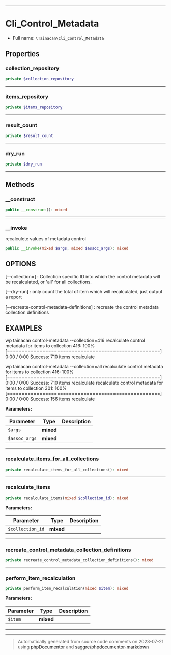 ***

# Cli_Control_Metadata





* Full name: `\Tainacan\Cli_Control_Metadata`



## Properties


### collection_repository



```php
private $collection_repository
```






***

### items_repository



```php
private $items_repository
```






***

### result_count



```php
private $result_count
```






***

### dry_run



```php
private $dry_run
```






***

## Methods


### __construct



```php
public __construct(): mixed
```











***

### __invoke

recalculete values of metadata control

```php
public __invoke(mixed $args, mixed $assoc_args): mixed
```

## OPTIONS
[--collection=<value>]
: <value> Collection specific ID into which the control metadata will be recalculated, or 'all' for all collections.

[--dry-run]
: only count the total of item which will recalculated, just output a report

[--recreate-control-metadata-definitions]
: recreate the control metadata collection definitions

## EXAMPLES

wp tainacan control-metadata --collection=416
recalculate control metadata for items to collection 416:  100% [====================================================] 0:00 / 0:00
Success:
710 items recalculate


wp tainacan control-metadata --collection=all
recalculate control metadata for items to collection 416:  100% [====================================================] 0:00 / 0:00
Success:
710 items recalculate
recalculate control metadata for items to collection 301:  100% [====================================================] 0:00 / 0:00
Success:
156 items recalculate






**Parameters:**

| Parameter | Type | Description |
|-----------|------|-------------|
| `$args` | **mixed** |  |
| `$assoc_args` | **mixed** |  |




***

### recalculate_items_for_all_collections



```php
private recalculate_items_for_all_collections(): mixed
```











***

### recalculate_items



```php
private recalculate_items(mixed $collection_id): mixed
```








**Parameters:**

| Parameter | Type | Description |
|-----------|------|-------------|
| `$collection_id` | **mixed** |  |




***

### recreate_control_metadata_collection_definitions



```php
private recreate_control_metadata_collection_definitions(): mixed
```











***

### perform_item_recalculation



```php
private perform_item_recalculation(mixed $item): mixed
```








**Parameters:**

| Parameter | Type | Description |
|-----------|------|-------------|
| `$item` | **mixed** |  |




***


***
> Automatically generated from source code comments on 2023-07-21 using [phpDocumentor](http://www.phpdoc.org/) and [saggre/phpdocumentor-markdown](https://github.com/Saggre/phpDocumentor-markdown)
